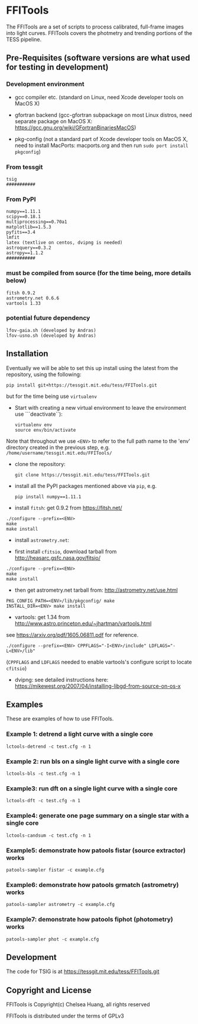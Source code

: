 # FFITools

The FFITools are a set of scripts to process calibrated, full-frame images
into light curves.  FFITools covers the photmetry and trending portions of
the TESS pipeline.

## Pre-Requisites (software versions are what used for testing in development)

### Development environment

-   gcc compiler etc. (standard on Linux, need Xcode developer tools
    on MacOS X)

-   gfortran backend (gcc-gfortran subpackage on most Linux distros,
    need separate package on MacOS X:
    https://gcc.gnu.org/wiki/GFortranBinariesMacOS)

-   pkg-config (not a standard part of Xcode developer tools on MacOS
    X, need to install MacPorts: macports.org and then run ```sudo
    port install pkgconfig```)

### From tessgit
    tsig
    ###########

### From PyPI
    numpy==1.11.1 
    scipy==0.18.1
    multiprocessing==0.70a1 
    matplotlib==1.5.3
    pyfits==3.4
    lmfit 
    latex (textlive on centos, dvipng is needed) 
    astroquery==0.3.2
    astropy==1.1.2
    ###########

### must be compiled from source (for the time being, more details below)
    fitsh 0.9.2
    astrometry.net 0.6.6
    vartools 1.33
    

###  potential future dependency
    lfov-gaia.sh (developed by Andras)
    lfov-usno.sh (developed by Andras)

## Installation

Eventually we will be able to set this up install using the latest from the repository, using the following:

    pip install git+https://tessgit.mit.edu/tess/FFITools.git

but for the time being use ```virtualenv```

* Start with creating a new virtual environment to leave the environment use ```deactivate``):

  ```
  virtualenv env
  source env/bin/activate
  ```

Note that throughout we use ```<ENV>``` to refer to the full path name to the 'env' directory created in the previous step, e.g. ```/home/username/tessgit.mit.edu/FFITools/```

* clone the repository:

  ```
  git clone https://tessgit.mit.edu/tess/FFITools.git
  ```

* install all the PyPI packages mentioned above via ```pip```, e.g.

  ```
  pip install numpy==1.11.1
  ```

* install ```fitsh```: get 0.9.2 from https://fitsh.net/

 ```
 ./configure --prefix=<ENV>
 make
 make install
 ```

* install ```astrometry.net```:


 * first install ```cfitsio```, download tarball from http://heasarc.gsfc.nasa.gov/fitsio/

  ```
  ./configure --prefix=<ENV>
  make
  make install
  ```

 *  then get astrometry.net tarball from: http://astrometry.net/use.html

 ```
 PKG_CONFIG_PATH=<ENV>/lib/pkgconfig/ make 
 INSTALL_DIR=<ENV> make install
 ```

* vartools: get 1.34 from http://www.astro.princeton.edu/~jhartman/vartools.html

see https://arxiv.org/pdf/1605.06811.pdf for reference.

  ```
  ./configure --prefix=<ENV> CPPFLAGS="-I<ENV>/include" LDFLAGS="-L<ENV>/lib"
  ```

  (```CPPFLAGS``` and ```LDFLAGS``` needed to enable vartools's configure script to locate ```cfitsio```)

* dvipng: see detailed instructions here: https://mikewest.org/2007/04/installing-libgd-from-source-on-os-x

## Examples

These are examples of how to use FFITools.

### Example 1: detrend a light curve with a single core

    lctools-detrend -c test.cfg -n 1

### Example 2: run bls on a single light curve with a single core

    lctools-bls -c test.cfg -n 1


### Example3: run dft on a single light curve with a single core

    lctools-dft -c test.cfg -n 1
    
### Example4: generate one page summary on a single star with a single core
    
    lctools-candsum -c test.cfg -n 1


### Example5: demonstrate how patools fistar (source extractor) works

    patools-sampler fistar -c example.cfg 
    
### Example6: demonstrate how patools grmatch (astrometry) works
    
    patools-sampler astrometry -c example.cfg
    
### Example7: demonstrate how patools fiphot (photometry) works

    patools-sampler phot -c example.cfg

## Development

The code for TSIG is at https://tessgit.mit.edu/tess/FFITools.git

## Copyright and License

FFITools is Copyright(c) Chelsea Huang, all rights reserved

FFITools is distributed under the terms of GPLv3